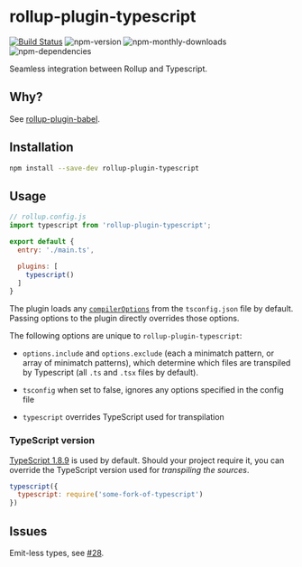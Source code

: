 # rollup-plugin-typescript
[![Build Status](https://travis-ci.org/rollup/rollup-plugin-typescript.svg?branch=master)](https://travis-ci.org/rollup/rollup-plugin-typescript)
![npm-version](https://img.shields.io/npm/v/rollup-plugin-typescript.svg?maxAge=2592000)
![npm-monthly-downloads](https://img.shields.io/npm/dm/rollup-plugin-typescript.svg?maxAge=2592000)
![npm-dependencies](https://img.shields.io/david/rollup/rollup-plugin-typescript.svg?maxAge=2592000)

Seamless integration between Rollup and Typescript.

## Why?
See [rollup-plugin-babel](https://github.com/rollup/rollup-plugin-babel).

## Installation

```bash
npm install --save-dev rollup-plugin-typescript
```

## Usage

```js
// rollup.config.js
import typescript from 'rollup-plugin-typescript';

export default {
  entry: './main.ts',

  plugins: [
    typescript()
  ]
}
```

The plugin loads any [`compilerOptions`](http://www.typescriptlang.org/docs/handbook/compiler-options.html) from the `tsconfig.json` file by default. Passing options to the plugin directly overrides those options.

The following options are unique to `rollup-plugin-typescript`:

* `options.include` and `options.exclude` (each a minimatch pattern, or array of minimatch patterns), which determine which files are transpiled by Typescript (all `.ts` and `.tsx` files by default).

* `tsconfig` when set to false, ignores any options specified in the config file

* `typescript` overrides TypeScript used for transpilation

### TypeScript version
[TypeScript 1.8.9](https://github.com/Microsoft/TypeScript/wiki/Roadmap#18) is used by default. Should your project require it, you can override the TypeScript version used for _transpiling the sources_.

```js
typescript({
  typescript: require('some-fork-of-typescript')
})
```

## Issues
Emit-less types, see [#28](https://github.com/rollup/rollup-plugin-typescript/issues/28).
